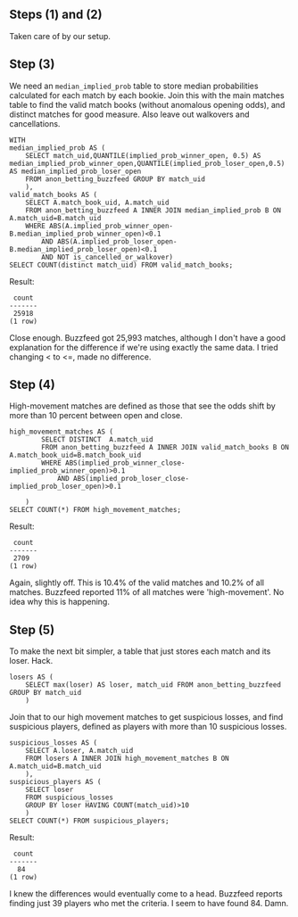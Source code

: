 ## Steps (1) and (2)
Taken care of by our setup.

## Step (3)
We need an `median_implied_prob` table to store median probabilities calculated for each match by each bookie. Join this with the main matches table to find the valid match books (without anomalous opening odds), and distinct matches for good measure. Also leave out walkovers and cancellations.

    WITH 
    median_implied_prob AS (
        SELECT match_uid,QUANTILE(implied_prob_winner_open, 0.5) AS median_implied_prob_winner_open,QUANTILE(implied_prob_loser_open,0.5) AS median_implied_prob_loser_open 
        FROM anon_betting_buzzfeed GROUP BY match_uid
        ),
    valid_match_books AS (
        SELECT A.match_book_uid, A.match_uid
        FROM anon_betting_buzzfeed A INNER JOIN median_implied_prob B ON A.match_uid=B.match_uid 
        WHERE ABS(A.implied_prob_winner_open-B.median_implied_prob_winner_open)<0.1 
            AND ABS(A.implied_prob_loser_open-B.median_implied_prob_loser_open)<0.1
            AND NOT is_cancelled_or_walkover)
    SELECT COUNT(distinct match_uid) FROM valid_match_books;

Result:

     count 
    -------
     25918
    (1 row)

Close enough. Buzzfeed got 25,993 matches, although I don't have a good explanation for the difference if we're using exactly the same data. I tried changing < to <=, made no difference.

## Step (4)

High-movement matches are defined as those that see the odds shift by more than 10 percent between open and close.

    high_movement_matches AS (
            SELECT DISTINCT  A.match_uid 
            FROM anon_betting_buzzfeed A INNER JOIN valid_match_books B ON A.match_book_uid=B.match_book_uid
            WHERE ABS(implied_prob_winner_close-implied_prob_winner_open)>0.1
                AND ABS(implied_prob_loser_close-implied_prob_loser_open)>0.1
    
        )
    SELECT COUNT(*) FROM high_movement_matches;

Result:

     count 
    -------
     2709
    (1 row)

Again, slightly off. This is 10.4% of the valid matches and 10.2% of all matches. Buzzfeed reported 11% of all matches were 'high-movement'. No idea why this is happening.

## Step (5)

To make the next bit simpler, a table that just stores each match and its loser. Hack.

    losers AS (
        SELECT max(loser) AS loser, match_uid FROM anon_betting_buzzfeed GROUP BY match_uid 
        )

Join that to our high movement matches to get suspicious losses, and find suspicious players, defined as players with more than 10 suspicious losses.

    suspicious_losses AS (
        SELECT A.loser, A.match_uid
        FROM losers A INNER JOIN high_movement_matches B ON A.match_uid=B.match_uid
        ),
    suspicious_players AS (
        SELECT loser
        FROM suspicious_losses 
        GROUP BY loser HAVING COUNT(match_uid)>10
        )
    SELECT COUNT(*) FROM suspicious_players;

Result:

     count 
    -------
      84
    (1 row)

I knew the differences would eventually come to a head. Buzzfeed reports finding just 39 players who met the criteria. I seem to have found 84. Damn.